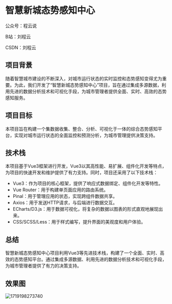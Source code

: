 # 智慧新城态势感知中心

公众号：程云说

B站：刘程云

CSDN：刘程云

## 项目背景

 随着智慧城市建设的不断深入，对城市运行状态的实时监控和态势感知变得尤为重要。为此，我们开发了“智慧新城态势感知中心”项目，旨在通过集成多源数据，利用先进的数据分析技术和可视化手段，为城市管理者提供全面、实时、高效的态势感知服务。 

## 项目目标

 本项目旨在构建一个集数据收集、整合、分析、可视化于一体的综合态势感知平台，实现对城市运行状态的全面监控和预测分析，为城市管理提供决策支持。 

## 技术栈

本项目基于Vue3框架进行开发，Vue3以其高性能、易扩展、组件化开发等特点，为项目的快速开发和维护提供了有力支持。同时，项目还采用了以下技术栈：

- Vue3：作为项目的核心框架，提供了响应式数据绑定、组件化开发等特性。
- Vue Router：用于构建单页面应用的路由系统。
- Pinal：用于管理应用的状态，实现跨组件数据共享。
- Axios：用于发送HTTP请求，与后端进行数据交互。
- ECharts/D3.js：用于数据可视化，将复杂的数据以图表的形式直观地展现出来。
- CSS/SCSS/Less：用于样式编写，提升界面的美观度和用户体验。

## 总结

 智慧新城态势感知中心项目利用Vue3等先进技术栈，构建了一个全面、实时、高效的态势感知平台。通过集成多源数据、利用先进的数据分析技术和可视化手段，为城市管理者提供了有力的决策支持。 



## 效果图

![1719198273740](https://gitee.com/chengyunliu/data/raw/master/README.assets/1719198273740.png)
